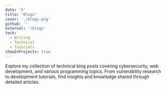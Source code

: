 ```yaml
---
date: '5'
title: 'Blogs'
cover: './blogs.png'
github: ''
external: '/blogs'
tech:
  - Writing
  - Technical
  - Tutorials
showInProjects: true
---
```

Explore my collection of technical blog posts covering cybersecurity, web development, and various programming topics. From vulnerability research to development tutorials, find insights and knowledge shared through detailed articles.
